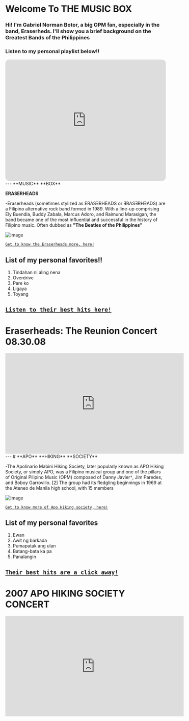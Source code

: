 # Welcome To  **THE** **MUSIC** **BOX** 
### Hi! I'm **Gabriel Norman Botor**, a big OPM fan, especially in the band, **Eraserheds.** I'll show you a brief background on the **Greatest** Bands of the Philippines

### Listen to my personal playlist below!!

<iframe style="border-radius:12px" src="https://open.spotify.com/embed/playlist/5Pjjma1WoQLqYZmUYCpoD6?utm_source=generator" width="100%" height="380" frameBorder="0" allowfullscreen="" allow="autoplay; clipboard-write; encrypted-media; fullscreen; picture-in-picture" loading="lazy"></iframe>
---
**MUSIC** **BOX**

**ERASERHEADS** 

-Eraserheads (sometimes stylized as ERASƎRHEADS or ƎRASƎRHƎADS) are a Filipino alternative rock band formed in 1989. With a line-up comprising Ely Buendia, Buddy Zabala, Marcus Adoro, and Raimund Marasigan, the band became one of the most influential and successful in the history of Filipino music. Often dubbed as **"The Beatles of the Philippines"**

![image](https://user-images.githubusercontent.com/118244660/202374030-96e6a848-f36e-4868-8bf4-1c08fda0c2bb.png)

[`Get to know the Eraserheads more, here!`](https://en.wikipedia.org/wiki/Eraserheads)

## List of  my personal favorites!!
1. Tindahan ni aling nena 
2. Overdrive 
3. Pare ko 
4. Ligaya 
5. Toyang 

[`Listen to their best hits here!`](https://youtu.be/7JQfJQKxH9E)
---
# Eraserheads: The Reunion Concert 08.30.08 

<iframe width="560" height="315" src="https://www.youtube.com/embed/WAvJvAOAkDM" title="YouTube video player" frameborder="0" allow="accelerometer; autoplay; clipboard-write; encrypted-media; gyroscope; picture-in-picture" allowfullscreen></iframe>
---
# **APO** **HIKING** **SOCIETY**

-The Apolinario Mabini Hiking Society, later popularly known as APO Hiking Society, or simply APO, was a Filipino musical group and one of the pillars of Original Pilipino Music (OPM) composed of Danny Javier†, Jim Paredes, and Boboy Garrovillo. [2] The group had its fledgling beginnings in 1969 at the Ateneo de Manila high school, with 15 members 

![image](https://user-images.githubusercontent.com/118244660/203221410-3e502198-931b-4c7a-893c-e5f788cd20c3.png)

[`Get to know more of Apo Hiking society, here!`](https://en.wikipedia.org/wiki/APO_Hiking_Society)

## List of my personal favorites 
1. Ewan
2. Awit ng barkada
3. Pumapatak ang ulan 
4. Batang-bata ka pa 
5. Panalangin

[`Their best hits are a click away!`](https://youtu.be/cwgYLfxOync)
---
# 2007 APO HIKING SOCIETY CONCERT

<iframe width="560" height="315" src="https://www.youtube.com/embed/D_qqWtciCUo" title="YouTube video player" frameborder="0" allow="accelerometer; autoplay; clipboard-write; encrypted-media; gyroscope; picture-in-picture" allowfullscreen></iframe>
